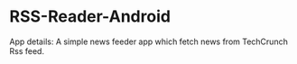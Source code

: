 # RSS-Reader-Android

App details:
A simple news feeder app which fetch news from TechCrunch Rss feed.


